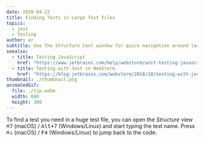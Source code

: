 ```yaml
---
date: 2020-04-22
title: Finding Tests in Large Test Files
topics:
  - jest
  - testing
author: er
subtitle: Use the Structure tool window for quick navigation around large test files.
seealso:
  - title: Testing JavaScript
    href: "https://www.jetbrains.com/help/webstorm/unit-testing-javascript.html"
  - title: Testing with Jest in WebStorm
    href: "https://blog.jetbrains.com/webstorm/2018/10/testing-with-jest-in-webstorm/"
thumbnail: ./thumbnail.png
animatedGif:
  file: ./tip.webm
  width: 600
  height: 300
---
```


To find a test you need in a huge test file, you can open the _Structure_ view <kbd>⌘7</kbd> (macOS) / <kbd>Alt+7</kbd> (Windows/Linux) and start typing the test name. Press <kbd>⌘↓</kbd> (macOS) / <kbd>F4</kbd> (Windows/Linux) to jump back to the code.

